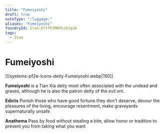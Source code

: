 ```yaml
---
title: "Fumeiyoshi"
draft: true
noteType: ":luggage:"
aliases: "Fumeiyoshi"
foundryId: Item.OftfPZMNfkz6JqsW
tags:
  - Item
---
```


# Fumeiyoshi
![[systems-pf2e-icons-deity-Fumeiyoshi.webp|150]]

**Fumeiyoshi** is a Tian Xia deity most often associated with the undead and graves, although he is also the patron deity of the evil oni.

**Edicts** Punish those who have good fortune they don't deserve, devour the pleasures of the living, encourage resentment, make graveyards supernaturally unsafe

**Anathema** Pass by food without stealing a bite, allow honor or tradition to prevent you from taking what you want
